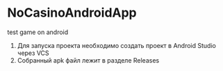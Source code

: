 # NoCasinoAndroidApp
test game on android

1) Для запуска проекта необходимо создать проект в Android Studio через VCS
2) Собранный apk файл лежит в разделе Releases
